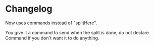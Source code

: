 # Changelog

Now uses commands instead of "splitHere".

You give it a command to send when the split is done, do not declare Command if you don't want it to do anything.
